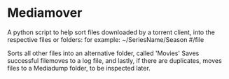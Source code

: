 # Mediamover
A python script to help sort files downloaded by a torrent client, into the respective files or folders:
for example: ~/SeriesName/Season #/file

Sorts all other files into an alternative folder, called 'Movies'
Saves successful filemoves to a log file, and lastly, if there are duplicates, moves files to a Mediadump folder, to be inspected later.
